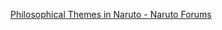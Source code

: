 [Philosophical Themes in Naruto - Naruto Forums](https://www.narutoforums.org/threads/philosophical-themes-in-naruto.259185/)
